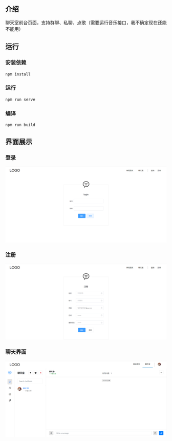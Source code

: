 ## 介绍
聊天室前台页面，支持群聊、私聊、点歌（需要运行音乐接口，我不确定现在还能不能用）

## 运行

### 安装依赖
```
npm install
```

### 运行
```
npm run serve
```

### 编译
```
npm run build
```

## 界面展示
### 登录
![登录](./pic/1.png)
### 注册
![注册](./pic/2.png)
### 聊天界面
![登录](./pic/3.png)